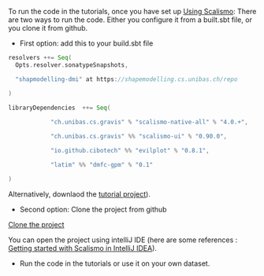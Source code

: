 
To run the code in the tutorials, once you have set up [Using Scalismo](https://scalismo.org/docs/):
There are two ways to run the code. Either you configure it from a built.sbt file, or you clone it from github.
- First option: add this to your build.sbt file

```Scala
resolvers ++= Seq(
  Opts.resolver.sonatypeSnapshots,

  "shapmodelling-dmi" at https://shapemodelling.cs.unibas.ch/repo

)
 
libraryDependencies  ++= Seq(

            "ch.unibas.cs.gravis" % "scalismo-native-all" % "4.0.+",

            "ch.unibas.cs.gravis" %% "scalismo-ui" % "0.90.0",

            "io.github.cibotech" %% "evilplot" % "0.8.1",

            "latim" %% "dmfc-gpm" % "0.1"

)
```
Alternatively, downlaod the [tutorial project](https://www.dropbox.com/s/f6d9cug2o23qyh6/dmfc-gpm-tutorial-project.zip?dl=0)). 


- Second option: Clone the project from github

[Clone the project](https://github.com/rassaire/Dmfc-gpm)

You can open the project using  intelliJ IDE (here are some references : [Getting started with Scalismo in IntelliJ IDEA](https://scalismo.org/docs/ide)).
- Run the code in the tutorials or use it on your own dataset.
